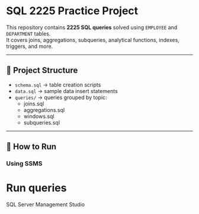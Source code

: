 # SQL 2225 Practice Project

This repository contains **2225 SQL queries** solved using `EMPLOYEE` and `DEPARTMENT` tables.  
It covers joins, aggregations, subqueries, analytical functions, indexes, triggers, and more.

---

## 📂 Project Structure
- `schema.sql` → table creation scripts  
- `data.sql` → sample data insert statements  
- `queries/` → queries grouped by topic:
  - joins.sql
  - aggregations.sql
  - windows.sql
  - subqueries.sql

---

## 🚀 How to Run
### Using SSMS

# Run queries
SQL Server Management Studio
